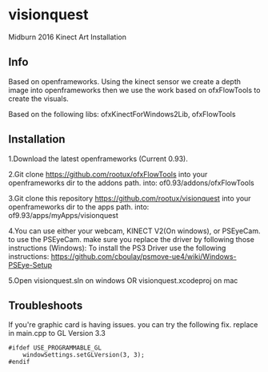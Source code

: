 # visionquest
Midburn 2016 Kinect Art Installation

Info
---
Based on openframeworks. Using the kinect sensor we create a depth image into openframeworks
then we use the work based on ofxFlowTools to create the visuals.

Based on the following libs:
ofxKinectForWindows2Lib, ofxFlowTools

Installation
---
1.Download the latest openframeworks (Current 0.93).

2.Git clone https://github.com/rootux/ofxFlowTools into your openframeworks dir to the addons path.
into: of0.93/addons/ofxFlowTools

3.Git clone this repository https://github.com/rootux/visionquest into your openframeworks dir to the apps path.
into: of9.93/apps/myApps/visionquest

4.You can use either your webcam, KINECT V2(On windows), or PSEyeCam. to use the PSEyeCam. make sure you replace the driver by following those instructions (Windows):
To install the PS3 Driver use the following instructions:
https://github.com/cboulay/psmove-ue4/wiki/Windows-PSEye-Setup

5.Open visionquest.sln on windows OR visionquest.xcodeproj on mac

Troubleshoots
---
If you're graphic card is having issues. you can try the following fix. replace in main.cpp to GL Version 3.3
```
#ifdef USE_PROGRAMMABLE_GL
	windowSettings.setGLVersion(3, 3);
#endif
```
